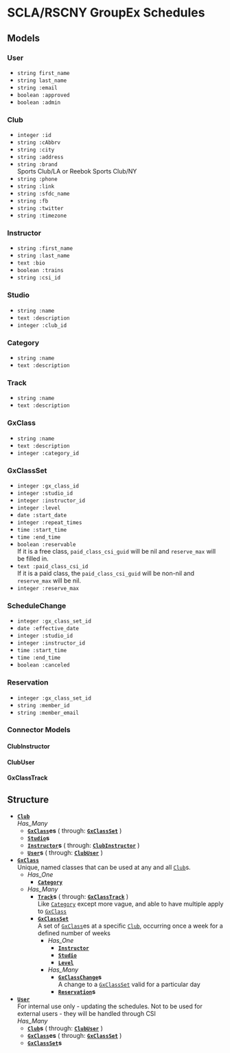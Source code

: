 # SCLA/RSCNY GroupEx Schedules

## Models

### User
- `string first_name`
- `string last_name`
- `string :email`
- `boolean :approved`
- `boolean :admin`

### Club
- `integer :id`
- `string :cAbbrv`
- `string :city`
- `string :address`
- `string :brand`  
  Sports Club/LA or Reebok Sports Club/NY
- `string :phone`
- `string :link`
- `string :sfdc_name`
- `string :fb`
- `string :twitter`
- `string :timezone`

### Instructor
- `string :first_name`
- `string :last_name`
- `text :bio`
- `boolean :trains`
- `string :csi_id`

### Studio
- `string :name`
- `text :description`
- `integer :club_id`

### Category
- `string :name`
- `text :description`

### Track
- `string :name`
- `text :description`

### GxClass
- `string :name`
- `text :description`
- `integer :category_id`

### GxClassSet
- `integer :gx_class_id`
- `integer :studio_id`
- `integer :instructor_id`
- `integer :level`
- `date :start_date`
- `integer :repeat_times`
- `time :start_time`
- `time :end_time`
- `boolean :reservable`  
  If it is a free class, `paid_class_csi_guid` will be nil and `reserve_max` will be filled in.
- `text :paid_class_csi_id`  
  If it is a paid class, the `paid_class_csi_guid` will be non-nil and `reserve_max` will be nil.
- `integer :reserve_max`

### ScheduleChange
- `integer :gx_class_set_id`
- `date :effective_date`
- `integer :studio_id`
- `integer :instructor_id`
- `time :start_time`
- `time :end_time`
- `boolean :canceled`

### Reservation
- `integer :gx_class_set_id`
- `string :member_id`
- `string :member_email`

### Connector Models

#### ClubInstructor
#### ClubUser
#### GxClassTrack

## Structure
- **[`Club`](#club)**  
    *Has_Many*
    - **[`GxClass`](#gxclass)es** ( through: **[`GxClassSet`](#gxclassset)** )
    - **[`Studio`](#studio)s**
    - **[`Instructor`](#instructor)s** ( through: **[`ClubInstructor`](#clubinstructor)** )
    - **[`User`](#user)s** ( through: **[`ClubUser`](#clubuser)** )
- **[`GxClass`](#gxclass)**  
    Unique, named classes that can be used at any and all [`Club`](#club)s.  
    - *Has_One*
        - **[`Category`](#category)**
    - *Has_Many*
        - **[`Track`](#track)s** ( through: **[`GxClassTrack`](#gxclasstrack)** )  
          Like [`Category`](#category) except more vague, and able to have multiple apply to [`GxClass`](#gxclass)
        - **[`GxClassSet`](#gxclassset)**  
            A set of [`GxClass`](#gxclass)es at a specific [`Club`](#club), occurring once a week for a defined number of weeks  
            - *Has_One*
                - **[`Instructor`](#instructor)**
                - **[`Studio`](#studio)**
                - **[`Level`](#level)**
            - *Has_Many*
                - **[`GxClassChange`](#gxclasschange)s**  
                  A change to a [`GxClassSet`](#gxclassset) valid for a particular day
                - **[`Reservation`](#reservation)s**
- **[`User`](#user)**  
    For internal use only - updating the schedules. Not to be used for external users - they will be handled through CSI  
    *Has_Many*
    - **[`Club`](#club)s** ( through: **[`ClubUser`](#clubuser)** )
    - **[`GxClass`](#gxclass)es** ( through: **[`GxClassSet`](#gxclassset)** )
    - **[`GxClassSet`](#gxclassset)s**
